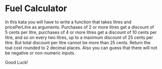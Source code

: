# Fuel Calculator

In this kata you will have to write a function that takes litres and pricePerLitre as arguments. Purchases of 2 or more litres get a discount of 5 cents per litre, purchases of 4 or more litres get a discount of 10 cents per litre, and so on every two litres, up to a maximum discount of 25 cents per litre. But total discount per litre cannot be more than 25 cents. Return the toal cost rounded to 2 decimal places. Also you can guess that there will not be negative or non-numeric inputs.

Good Luck!